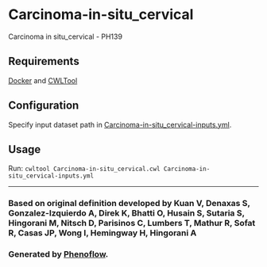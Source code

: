 # Carcinoma-in-situ_cervical

Carcinoma in situ_cervical - PH139

## Requirements

[Docker](https://docs.docker.com/install/) and [CWLTool](https://github.com/common-workflow-language/cwltool#install)

## Configuration

Specify input dataset path in [Carcinoma-in-situ_cervical-inputs.yml](Carcinoma-in-situ_cervical-inputs.yml).

## Usage

Run: `cwltool Carcinoma-in-situ_cervical.cwl Carcinoma-in-situ_cervical-inputs.yml`

***

### Based on original definition developed by Kuan V, Denaxas S, Gonzalez-Izquierdo A, Direk K, Bhatti O, Husain S, Sutaria S, Hingorani M, Nitsch D, Parisinos C, Lumbers T, Mathur R, Sofat R, Casas JP, Wong I, Hemingway H, Hingorani A
### Generated by [Phenoflow](https://kclhi.org/phenoflow).
